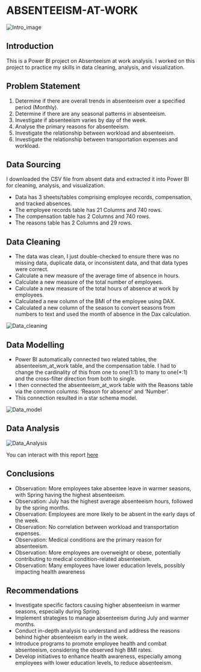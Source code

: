 # ABSENTEEISM-AT-WORK

![Intro_image](https://github.com/EsabellB15/ABSENTEEISM-AT-WORK/assets/123163220/4d51fefc-cf7f-4ea0-bf05-54979e5bdcb7)

## Introduction
This is a Power BI project on Absenteeism at work analysis.  I worked on this project to practice my skills in data cleaning, analysis, and visualization.

## Problem Statement
1.	Determine if there are overall trends in absenteeism over a specified period (Monthly).
2.	Determine if there are any seasonal patterns in absenteeism.
3.	Investigate if absenteeism varies by day of the week.
4.	Analyse the primary reasons for absenteeism.
5.	Investigate the relationship between workload and absenteeism.
6.	Investigate the relationship between transportation expenses and workload.

## Data Sourcing
I downloaded the CSV file from absent data and extracted it into Power BI for cleaning, analysis, and visualization.
-	Data has 3 sheets/tables comprising employee records, compensation, and tracked absences.
- The employee records table has 21 Columns and 740 rows.
-	The compensation table has 2 Columns and 740 rows.
-	The reasons table has 2 Columns and 29 rows.

## Data Cleaning
-	The data was clean, I just double-checked to ensure there was no missing data, duplicate data, or inconsistent data, and that data types were correct.
-	Calculate a new measure of the average time of absence in hours.
-	Calculate a new measure of the total number of employees.
-	Calculate a new measure of the total hours of absence at work by employees.
-	Calculated a new column of the BMI of the employee using DAX.
-	Calculated a new column of the season to convert seasons from numbers to text and used the month of absence in the Dax calculation.

![Data_cleaning](https://github.com/EsabellB15/ABSENTEEISM-AT-WORK/assets/123163220/55f0aa01-f8b7-4dc6-b212-f2873cec46a1)

## Data Modelling
-	Power BI automatically connected two related tables, the absenteeism_at_work table, and the compensation table. I had to change the cardinality of this from one to one(1:1) to many to one(*:1) and the cross-filter direction from both to single.
-	I then connected the absenteeism_at_work table with the Reasons table via the common columns:  ‘Reason for absence’ and ‘Number’.
-	This connection resulted in a star schema model.

![Data_model](https://github.com/EsabellB15/ABSENTEEISM-AT-WORK/assets/123163220/e3392cb0-8bf1-4345-9cfb-ac49e0044d6c)

## Data Analysis 

![Data_Analysis](https://github.com/EsabellB15/ABSENTEEISM-AT-WORK/assets/123163220/ef399394-df03-4bdb-b7c8-88b3ba0c5b6f)

You can interact with this report [here]( https://app.powerbi.com/groups/13bfa296-3bf8-4464-86eb-f48267f0fff7/reports/3554c028-f146-4757-9280-5d1a5b260238/ReportSection?redirectedFromSignup=1&experience=power-bi)

## Conclusions
-	Observation:  More employees take absentee leave in warmer seasons, with Spring having the highest absenteeism. 
-	Observation: July has the highest average absenteeism hours, followed by the spring months. 
-	Observation: Employees are more likely to be absent in the early days of the week. 
-	Observation: No correlation between workload and transportation expenses.
-	Observation: Medical conditions are the primary reason for absenteeism. 
-	Observation: More employees are overweight or obese, potentially contributing to medical condition-related absenteeism.
-	Observation: Many employees have lower education levels, possibly impacting health awareness

## Recommendations
-	Investigate specific factors causing higher absenteeism in warmer seasons, especially during Spring.
-	Implement strategies to manage absenteeism during July and warmer months.
-	Conduct in-depth analysis to understand and address the reasons behind higher absenteeism early in the week.
-	Introduce programs to promote employee health and combat absenteeism, considering the observed high BMI rates.
-	Develop initiatives to enhance health awareness, especially among employees with lower education levels, to reduce absenteeism.







